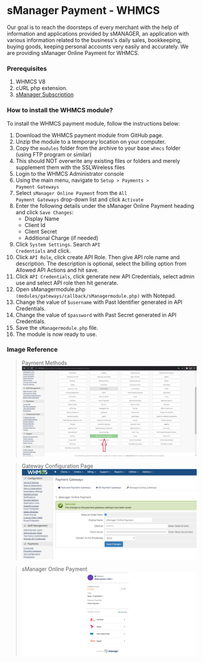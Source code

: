 # sManager Payment - WHMCS
Our goal is to reach the doorsteps of every merchant with the help of information and applications provided by sMANAGER, an application with various information related to the business's daily sales, bookkeeping, buying goods, keeping personal accounts very easily and accurately.
We are providing sManager Online Payment for WHMCS.

<h3>Prerequisites</h3>

1. WHMCS V8
2. cURL php extension.
3. [sManager Subscription](https://play.google.com/store/apps/details?id=xyz.sheba.managerapp)

<h3>How to install the WHMCS module?</h3>
To install the WHMCS payment module, follow the instructions below:
<br />

1. Download the WHMCS payment module from GitHub page.
2. Unzip the module to a temporary location on your computer.
3. Copy the <code>modules</code> folder from the archive to your base <code>whmcs</code> folder (using FTP program or similar)
4. This should NOT overwrite any existing files or folders and merely supplement them with the SSLWireless files
5. Login to the WHMCS Administrator console
6. Using the main menu, navigate to <code>Setup > Payments > Payment Gateways</code>
7. Select <code>sManager Online Payment</code> from the <code>All Payment Gateways</code> drop-down list and click <code>Activate</code>
8. Enter the following details under the sManager Online Payment heading and click <code>Save Changes</code>:
   - Display Name
   - Client Id
   - Client Secret
   - Additional Charge (if needed)
9. Click <code>System Settings</code>. Search <code>API Credentials</code> and click.
10. Click <code>API Role</code>, click create API Role. Then give API role name and description. The description is optional, select the billing option from Allowed API Actions and hit save.
11. Click <code>API Credentials</code>, click generate new API Credentials, select admin use and select API role then hit generate.
12. Open sManagermodule.php <code>(modules/gateways/callback/sManagermodule.php)</code> with Notepad.
13. Change the value of <code>$username</code> with Past Identifier generated in API Credentials.
14. Change the value of <code>$password</code> with Past Secret generated in API Credentials.
15. Save the <code>sManagermodule.php</code> file.
16. The module is now ready to use.

<h3>Image Reference</h3>

> Payment Methods
> <img src="https://raw.githubusercontent.com/smanager-technology/sManager-WHMCS/master/images/payment_methods.png" alt="Payment Methods" />

> Gateway Configuration Page
> <img src="https://raw.githubusercontent.com/smanager-technology/sManager-WHMCS/master/images/Gatway_Configuration_Page.png" alt="Payment Methods" />

> sManager Online Payment
> <img src="https://raw.githubusercontent.com/smanager-technology/sManager-WHMCS/master/images/sManager_online_payment.png" alt="Payment Methods" />